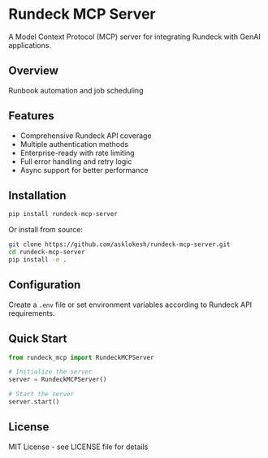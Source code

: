 # Rundeck MCP Server

A Model Context Protocol (MCP) server for integrating Rundeck with GenAI applications.

## Overview

Runbook automation and job scheduling

## Features

- Comprehensive Rundeck API coverage
- Multiple authentication methods
- Enterprise-ready with rate limiting
- Full error handling and retry logic
- Async support for better performance

## Installation

```bash
pip install rundeck-mcp-server
```

Or install from source:

```bash
git clone https://github.com/asklokesh/rundeck-mcp-server.git
cd rundeck-mcp-server
pip install -e .
```

## Configuration

Create a `.env` file or set environment variables according to Rundeck API requirements.

## Quick Start

```python
from rundeck_mcp import RundeckMCPServer

# Initialize the server
server = RundeckMCPServer()

# Start the server
server.start()
```

## License

MIT License - see LICENSE file for details
